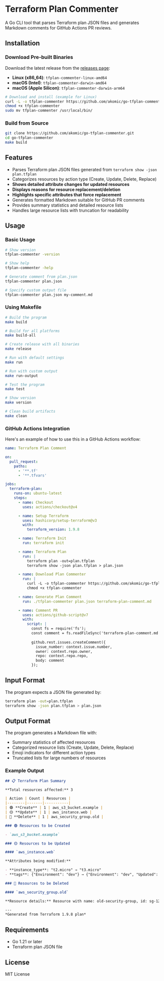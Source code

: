# Terraform Plan Commenter

A Go CLI tool that parses Terraform plan JSON files and generates Markdown comments for GitHub Actions PR reviews.

## Installation

### Download Pre-built Binaries

Download the latest release from the [releases page](https://github.com/akomic/go-tfplan-commenter/releases):

- **Linux (x86_64)**: `tfplan-commenter-linux-amd64`
- **macOS (Intel)**: `tfplan-commenter-darwin-amd64`
- **macOS (Apple Silicon)**: `tfplan-commenter-darwin-arm64`

```bash
# Download and install (example for Linux)
curl -L -o tfplan-commenter https://github.com/akomic/go-tfplan-commenter/releases/latest/download/tfplan-commenter-linux-amd64
chmod +x tfplan-commenter
sudo mv tfplan-commenter /usr/local/bin/
```

### Build from Source

```bash
git clone https://github.com/akomic/go-tfplan-commenter.git
cd go-tfplan-commenter
make build
```

## Features

- Parses Terraform plan JSON files generated from `terraform show -json plan.tfplan`
- Categorizes resources by action type (Create, Update, Delete, Replace)
- **Shows detailed attribute changes for updated resources**
- **Displays reasons for resource replacement/deletion**
- **Highlights specific attributes that force replacement**
- Generates formatted Markdown suitable for GitHub PR comments
- Provides summary statistics and detailed resource lists
- Handles large resource lists with truncation for readability

## Usage

### Basic Usage

```bash
# Show version
tfplan-commenter -version

# Show help
tfplan-commenter -help

# Generate comment from plan.json
tfplan-commenter plan.json

# Specify custom output file
tfplan-commenter plan.json my-comment.md
```

### Using Makefile

```bash
# Build the program
make build

# Build for all platforms
make build-all

# Create release with all binaries
make release

# Run with default settings
make run

# Run with custom output
make run-output

# Test the program
make test

# Show version
make version

# Clean build artifacts
make clean
```

### GitHub Actions Integration

Here's an example of how to use this in a GitHub Actions workflow:

```yaml
name: Terraform Plan Comment

on:
  pull_request:
    paths:
      - '**.tf'
      - '**.tfvars'

jobs:
  terraform-plan:
    runs-on: ubuntu-latest
    steps:
      - name: Checkout
        uses: actions/checkout@v4

      - name: Setup Terraform
        uses: hashicorp/setup-terraform@v3
        with:
          terraform_version: 1.9.8

      - name: Terraform Init
        run: terraform init

      - name: Terraform Plan
        run: |
          terraform plan -out=plan.tfplan
          terraform show -json plan.tfplan > plan.json

      - name: Download Plan Commenter
        run: |
          curl -L -o tfplan-commenter https://github.com/akomic/go-tfplan-commenter/releases/latest/download/tfplan-commenter-linux-amd64
          chmod +x tfplan-commenter

      - name: Generate Plan Comment
        run: ./tfplan-commenter plan.json terraform-plan-comment.md

      - name: Comment PR
        uses: actions/github-script@v7
        with:
          script: |
            const fs = require('fs');
            const comment = fs.readFileSync('terraform-plan-comment.md', 'utf8');
            
            github.rest.issues.createComment({
              issue_number: context.issue.number,
              owner: context.repo.owner,
              repo: context.repo.repo,
              body: comment
            });
```

## Input Format

The program expects a JSON file generated by:

```bash
terraform plan -out=plan.tfplan
terraform show -json plan.tfplan > plan.json
```

## Output Format

The program generates a Markdown file with:

- Summary statistics of affected resources
- Categorized resource lists (Create, Update, Delete, Replace)
- Emoji indicators for different action types
- Truncated lists for large numbers of resources

### Example Output

```markdown
## 📋 Terraform Plan Summary

**Total resources affected:** 3

| Action | Count | Resources |
|--------|-------|-----------|
| 🟢 **Create** | 1 | aws_s3_bucket.example |
| 🟡 **Update** | 1 | aws_instance.web |
| 🔴 **Delete** | 1 | aws_security_group.old |

### 🟢 Resources to be Created

- `aws_s3_bucket.example`

### 🟡 Resources to be Updated

#### `aws_instance.web`

**Attributes being modified:**

- **instance_type**: "t2.micro" → "t3.micro"
- **tags**: {"Environment": "dev"} → {"Environment": "dev", "Updated": "true"}

### 🔴 Resources to be Deleted

#### `aws_security_group.old`

**Resource details:** Resource with name: old-security-group, id: sg-12345678

---
*Generated from Terraform 1.9.8 plan*
```

## Requirements

- Go 1.21 or later
- Terraform plan JSON file

## License

MIT License
